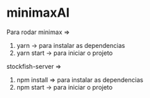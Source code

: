 # minimaxAI
Para rodar
minimax => 
1. yarn -> para instalar as dependencias
2. yarn start -> para iniciar o projeto 

stockfish-server => 
1. npm install => para instalar as dependencias
2. npm start -> para iniciar o projeto

